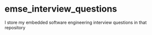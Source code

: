 # emse_interview_questions
I store my embedded software engineering interview questions in that repository
